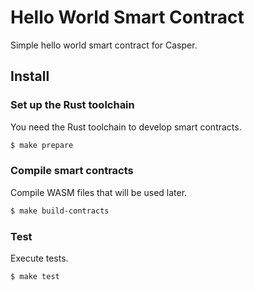# Hello World Smart Contract

Simple hello world smart contract for Casper.

## Install

### Set up the Rust toolchain
You need the Rust toolchain to develop smart contracts.
```bash
$ make prepare
```

### Compile smart contracts
Compile WASM files that will be used later.
```bash
$ make build-contracts
```

### Test
Execute tests.
```bash
$ make test
```
